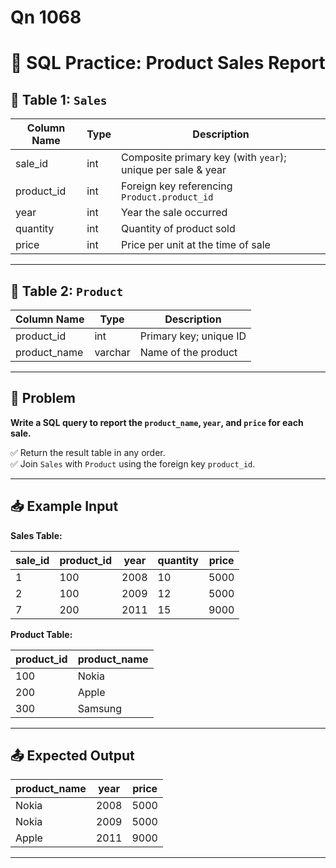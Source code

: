 # Qn 1068

# 🛒 SQL Practice: Product Sales Report

## 📘 Table 1: `Sales`

| Column Name | Type | Description                                                   |
|-------------|------|---------------------------------------------------------------|
| sale_id     | int  | Composite primary key (with `year`); unique per sale & year   |
| product_id  | int  | Foreign key referencing `Product.product_id`                  |
| year        | int  | Year the sale occurred                                        |
| quantity    | int  | Quantity of product sold                                      |
| price       | int  | Price per unit at the time of sale                            |

---

## 📘 Table 2: `Product`

| Column Name  | Type    | Description                   |
|--------------|---------|-------------------------------|
| product_id   | int     | Primary key; unique ID        |
| product_name | varchar | Name of the product           |

---

## 🧩 Problem

**Write a SQL query to report the `product_name`, `year`, and `price` for each sale.**

✅ Return the result table in any order.  
✅ Join `Sales` with `Product` using the foreign key `product_id`.

---

## 📥 Example Input

**Sales Table:**

| sale_id | product_id | year | quantity | price |
|---------|------------|------|----------|-------|
| 1       | 100        | 2008 | 10       | 5000  |
| 2       | 100        | 2009 | 12       | 5000  |
| 7       | 200        | 2011 | 15       | 9000  |

**Product Table:**

| product_id | product_name |
|------------|--------------|
| 100        | Nokia        |
| 200        | Apple        |
| 300        | Samsung      |

---

## 📤 Expected Output

| product_name | year | price |
|--------------|------|-------|
| Nokia        | 2008 | 5000  |
| Nokia        | 2009 | 5000  |
| Apple        | 2011 | 9000  |

---